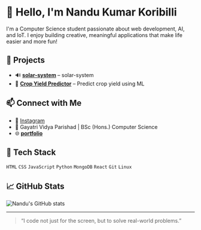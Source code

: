 # 👋 Hello, I'm Nandu Kumar Koribilli

I'm a Computer Science student passionate about web development, AI, and IoT. I enjoy building creative, meaningful applications that make life easier and more fun!

## 🚀 Projects
- 🔊 **[solar-system](https://github.com/Nandukumar-koribilli/solar-system)** – solar-system
- 🌱 **[Crop Yield Predictor](https://github.com/Nandukumar-koribilli/CropYieldPredictor/tree/main/CropYieldPredictor)** – Predict crop yield using ML

## 📫 Connect with Me
- 💼 [Instagram](https://www.instagram.com/nandukumar_official)
- 📍 Gayatri Vidya Parishad | BSc (Hons.) Computer Science
- 🌐 **[portfolio](https://github.com/Nandukumar-koribilli/my-portfolio)** 

## 🧠 Tech Stack
`HTML` `CSS` `JavaScript` `Python` `MongoDB` `React` `Git` `Linux`

## 📈 GitHub Stats
![Nandu's GitHub stats](https://github-readme-stats.vercel.app/api?username=nandukumar-koribilli&show_icons=true&theme=github_dark)

---

> “I code not just for the screen, but to solve real-world problems.”
